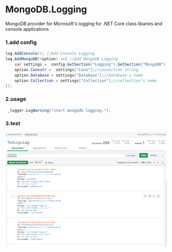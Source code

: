 # MongoDB.Logging
MongoDB provider for Microsoft's logging for .NET Core class libaries and console applications

### 1.add config
``` csharp
log.AddConsole(); //Add Console Logging
log.AddMongoDB((option) =>{ //Add MongoDB Logging
    var settings =  config.GetSection("Logging").GetSection("MongoDB");
    option.Connstr =  settings["Conn"];//connection string
    option.Database = settings["Database"];//database's name
    option.Collection = settings["Collection"];//collection's name
});
```
### 2.usage
``` csharp
 _logger.LogWarning("start mongodb logging.");
```
### 3.test
 <img src="./MongoDB.png" alt="MongoDB" />
